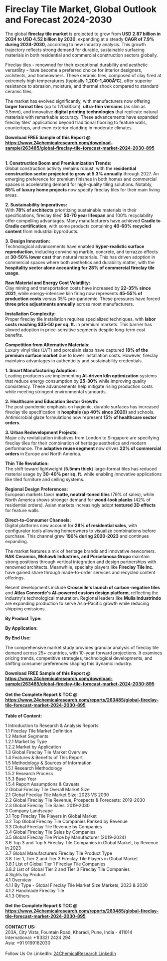 <h1>Fireclay Tile Market, Global Outlook and Forecast 2024-2030</h1><p>The global <strong>fireclay tile market</strong> is projected to grow from <strong>USD 2.87 billion in 2024 to USD 4.52 billion by 2030</strong>, expanding at a steady <strong>CAGR of 7.9% during 2024-2030</strong>, according to new industry analysis. This growth trajectory reflects strong demand for durable, sustainable surfacing materials in both residential and commercial construction sectors globally.</p><p>Fireclay tiles - renowned for their exceptional durability and aesthetic versatility - have become a preferred choice for interior designers, architects, and homeowners. These ceramic tiles, composed of clay fired at extremely high temperatures (typically <strong>1,200-1,400Â°C</strong>), offer superior resistance to abrasion, moisture, and thermal shock compared to standard ceramic tiles.</p><p>The market has evolved significantly, with manufacturers now offering <strong>larger format tiles</strong> (up to 120x60cm), <strong>ultra-thin versions</strong> (as slim as 3.5mm), and innovative <strong>digital printing technologies</strong> that replicate natural materials with remarkable accuracy. These advancements have expanded fireclay tiles' applications beyond traditional flooring to feature walls, countertops, and even exterior cladding in moderate climates.</p><div><b>Download FREE Sample of this Report @ 
            <a href="https://www.24chemicalresearch.com/download-sample/263485/global-fireclay-tile-forecast-market-2024-2030-895">
            https://www.24chemicalresearch.com/download-sample/263485/global-fireclay-tile-forecast-market-2024-2030-895</a></b></div><br><p><strong>1. Construction Boom and Premiumization Trends:</strong><br>
Global construction activity remains robust, with the <strong>residential construction sector projected to grow at 5.3% annually</strong> through 2027. An emerging preference for premium finishes in both homes and commercial spaces is accelerating demand for high-quality tiling solutions. Notably, <strong>65% of luxury home projects</strong> now specify fireclay tiles for their main living areas.</p><p><strong>2. Sustainability Imperatives:</strong><br>
With <strong>78% of architects</strong> prioritizing sustainable materials in their specifications, fireclay tiles' <strong>50-70 year lifespan</strong> and 100% recyclability offer compelling advantages. Many manufacturers have achieved <strong>Cradle to Cradle certification</strong>, with some products containing <strong>40-60% recycled content</strong> from industrial byproducts.</p><p><strong>3. Design Innovation:</strong><br>
Technological advancements have enabled <strong>hyper-realistic surface reproduction</strong>, including convincing marble, concrete, and terrazzo effects at <strong>30-50% lower cost</strong> than natural materials. This has driven adoption in commercial spaces where both aesthetics and durability matter, with the <strong>hospitality sector alone accounting for 28% of commercial fireclay tile usage</strong>.</p><p><strong>Raw Material and Energy Cost Volatility:</strong><br>
    Clay mining and transportation costs have increased by <strong>22-35% since 2021</strong>, while energy-intensive kiln firing now represents <strong>45-55% of production costs</strong> versus 35% pre-pandemic. These pressures have forced <strong>three price adjustments annually</strong> across most manufacturers.</p><p><strong>Installation Complexity:</strong><br>
    Proper fireclay tile installation requires specialized techniques, with <strong>labor costs reaching $35-50 per sq. ft.</strong> in premium markets. This barrier has slowed adoption in price-sensitive segments despite long-term cost benefits.</p><p><strong>Competition from Alternative Materials:</strong><br>
    Luxury vinyl tiles (LVT) and porcelain slabs have captured <strong>18% of the premium surface market</strong> due to lower installation costs. However, fireclay maintains advantages in authenticity and sustainability credentials.</p><p><strong>1. Smart Manufacturing Adoption:</strong><br>
Leading producers are implementing <strong>AI-driven kiln optimization</strong> systems that reduce energy consumption by <strong>25-30%</strong> while improving quality consistency. These advancements help mitigate rising production costs while meeting stringent environmental standards.</p><p><strong>2. Healthcare and Education Sector Growth:</strong><br>
The post-pandemic emphasis on hygienic, durable surfaces has increased fireclay tile specification in <strong>hospitals (up 40% since 2020)</strong> and schools. Antimicrobial glaze formulations now represent <strong>15% of healthcare sector orders</strong>.</p><p><strong>3. Urban Redevelopment Projects:</strong><br>
Major city revitalization initiatives from London to Singapore are specifying fireclay tiles for their combination of heritage aesthetics and modern performance. The <strong>adaptive reuse segment</strong> now drives <strong>22% of commercial orders</strong> in Europe and North America.</p><p><strong>Thin Tile Revolution:</strong><br>
    The shift toward lightweight (<strong>5.5mm thick</strong>) large-format tiles has reduced material usage by <strong>30-40% per sq. ft.</strong> while enabling innovative applications like tiled furniture and ceiling systems.</p><p><strong>Regional Design Preferences:</strong><br>
    European markets favor <strong>matte, neutral-toned tiles</strong> (76% of sales), while North America shows stronger demand for <strong>wood-look planks</strong> (42% of residential orders). Asian markets increasingly adopt <strong>textured 3D effects</strong> for feature walls.</p><p><strong>Direct-to-Consumer Channels:</strong><br>
    Digital platforms now account for <strong>28% of residential sales</strong>, with configurator tools allowing homeowners to visualize combinations before purchase. This channel grew <strong>190% during 2020-2023</strong> and continues expanding.</p><p>The market features a mix of heritage brands and innovative newcomers. <strong>RAK Ceramics, Mohawk Industries, and Porcelanosa Grupo</strong> maintain strong positions through vertical integration and design partnerships with renowned architects. Meanwhile, specialty players like <strong>Fireclay Tile Inc.</strong> have gained share through made-to-order services and recycled content offerings.</p><p>Recent developments include <strong>Crossville's launch of carbon-negative tiles</strong> and <strong>Atlas Concorde's AI-powered custom design platform</strong>, reflecting the industry's technological maturation. Regional leaders like <strong>Mulia Industrindo</strong> are expanding production to serve Asia-Pacific growth while reducing shipping emissions.</p><p><strong>By Product Type:</strong></p><p><strong>By Application:</strong></p><p><strong>By End Use:</strong></p><p>The comprehensive market study provides granular analysis of fireclay tile demand across 25+ countries, with 10-year forward projections. It examines pricing trends, competitive strategies, technological developments, and shifting consumer preferences shaping this dynamic industry.</p><div><b>Download FREE Sample of this Report @ 
            <a href="https://www.24chemicalresearch.com/download-sample/263485/global-fireclay-tile-forecast-market-2024-2030-895">
            https://www.24chemicalresearch.com/download-sample/263485/global-fireclay-tile-forecast-market-2024-2030-895</a></b></div><br><div><b>Get the Complete Report & TOC @ 
            <a href="https://www.24chemicalresearch.com/reports/263485/global-fireclay-tile-forecast-market-2024-2030-895">
            https://www.24chemicalresearch.com/reports/263485/global-fireclay-tile-forecast-market-2024-2030-895</a></b></div><br>
            <b>Table of Content:</b><p>1 Introduction to Research & Analysis Reports<br />
    1.1 Fireclay Tile Market Definition<br />
    1.2 Market Segments<br />
        1.2.1 Market by Type<br />
        1.2.2 Market by Application<br />
    1.3 Global Fireclay Tile Market Overview<br />
    1.4 Features & Benefits of This Report<br />
    1.5 Methodology & Sources of Information<br />
        1.5.1 Research Methodology<br />
        1.5.2 Research Process<br />
        1.5.3 Base Year<br />
        1.5.4 Report Assumptions & Caveats<br />
2 Global Fireclay Tile Overall Market Size<br />
    2.1 Global Fireclay Tile Market Size: 2023 VS 2030<br />
    2.2 Global Fireclay Tile Revenue, Prospects & Forecasts: 2019-2030<br />
    2.3 Global Fireclay Tile Sales: 2019-2030<br />
3 Company Landscape<br />
    3.1 Top Fireclay Tile Players in Global Market<br />
    3.2 Top Global Fireclay Tile Companies Ranked by Revenue<br />
    3.3 Global Fireclay Tile Revenue by Companies<br />
    3.4 Global Fireclay Tile Sales by Companies<br />
    3.5 Global Fireclay Tile Price by Manufacturer (2019-2024)<br />
    3.6 Top 3 and Top 5 Fireclay Tile Companies in Global Market, by Revenue in 2023<br />
    3.7 Global Manufacturers Fireclay Tile Product Type<br />
    3.8 Tier 1, Tier 2 and Tier 3 Fireclay Tile Players in Global Market<br />
        3.8.1 List of Global Tier 1 Fireclay Tile Companies<br />
        3.8.2 List of Global Tier 2 and Tier 3 Fireclay Tile Companies<br />
4 Sights by Product<br />
    4.1 Overview<br />
        4.1.1 By Type - Global Fireclay Tile Market Size Markets, 2023 & 2030<br />
        4.1.2 Handmade Fireclay Tile<br />
        4.1.3 Others<br />
 </p><div><b>Get the Complete Report & TOC @ 
            <a href="https://www.24chemicalresearch.com/reports/263485/global-fireclay-tile-forecast-market-2024-2030-895">
            https://www.24chemicalresearch.com/reports/263485/global-fireclay-tile-forecast-market-2024-2030-895</a></b></div><br><b>CONTACT US:</b><br>
            203A, City Vista, Fountain Road, Kharadi, Pune, India - 411014<br>
            International: +1(332) 2424 294<br>
            Asia: +91 9169162030 <br><br>
            Follow Us On LinkedIn: <a href="https://www.linkedin.com/company/24chemicalresearch/">24ChemicalResearch LinkedIn</a>